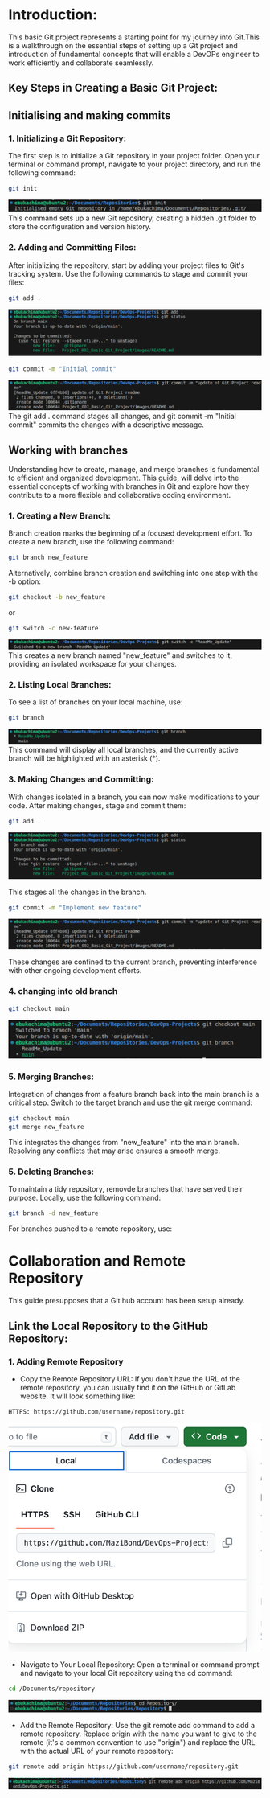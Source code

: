 # Introduction:

This basic Git project represents a starting point for my journey into Git.This is a walkthrough on the essential steps of setting up a Git project and introduction of fundamental concepts that will enable a DevOPs engineer to work efficiently and collaborate seamlessly.

## Key Steps in Creating a Basic Git Project:

## Initialising and making commits

### 1. Initializing a Git Repository:
The first step is to initialize a Git repository in your project folder. Open your terminal or command prompt, navigate to your project directory, and run the following command:
```Bash
git init
```
![git init screenshot](images/git_project_git_init.png)
This command sets up a new Git repository, creating a hidden .git folder to store the configuration and version history.

### 2. Adding and Committing Files:
After initializing the repository, start by adding your project files to Git's tracking system. Use the following commands to stage and commit your files:

```Bash
git add .
```
![git add screenshot](images/git_project_git_add.png)

```Bash
git commit -m "Initial commit"
```
![git commit screenshot](images/git_project_git_commit.png)
The git add . command stages all changes, and git commit -m "Initial commit" commits the changes with a descriptive message.

## Working with branches
Understanding how to create, manage, and merge branches is fundamental to efficient and organized development. This guide, will delve into the essential concepts of working with branches in Git and explore how they contribute to a more flexible and collaborative coding environment.

### 1. Creating a New Branch:

Branch creation marks the beginning of a focused development effort. To create a new branch, use the following command:

```Bash
git branch new_feature
```
Alternatively, combine branch creation and switching into one step with the -b option:
```Bash
git checkout -b new_feature
```
or
```Bash
git switch -c new-feature
```
![git switch screenshot](images/git_project_git_switch.png)
This creates a new branch named "new_feature" and switches to it, providing an isolated workspace for your changes.

### 2. Listing Local Branches:
To see a list of branches on your local machine, use:

```Bash
git branch
```
![git branch screenshot](images/git_project_git_branch.png)
This command will display all local branches, and the currently active branch will be highlighted with an asterisk (*).

### 3. Making Changes and Committing:

With changes isolated in a branch, you can now make modifications to your code. After making changes, stage and commit them:

```Bash
git add .
```
![git add screenshot](images/git_project_git_add.png)

This stages all the changes in the branch.
```Bash
git commit -m "Implement new feature"
```
![git commit screenshot](images/git_project_git_commit.png)

These changes are confined to the current branch, preventing interference with other ongoing development efforts.

### 4. changing into old branch

```Bash
git checkout main
```
![git checkout screenshot](images/git_project_git_checkout.png)
### 5. Merging Branches:

Integration of changes from a feature branch back into the main branch is a critical step. Switch to the target branch and use the git merge command:

```Bash
git checkout main
git merge new_feature
```
This integrates the changes from "new_feature" into the main branch. Resolving any conflicts that may arise ensures a smooth merge.

### 5. Deleting Branches:

To maintain a tidy repository, removde branches that have served their purpose. Locally, use the following command:

```Bash
git branch -d new_feature
```
For branches pushed to a remote repository, use:

# Collaboration and Remote Repository
This guide presupposes that a Git hub account has been setup already.

## Link the Local Repository to the GitHub Repository:
### 1. Adding Remote Repository
- Copy the Remote Repository URL:
If you don't have the URL of the remote repository, you can usually find it on the GitHub or GitLab website. It will look something like:
```bash
HTTPS: https://github.com/username/repository.git
```
![git link screen shot](images/git_project_git_link.png)
- Navigate to Your Local Repository:
Open a terminal or command prompt and navigate to your local Git repository using the cd command:

```Bash
cd /Documents/repository
```
![change directory screenshot](images/git_project_cd_repository.png)
- Add the Remote Repository:
Use the git remote add command to add a remote repository. Replace origin with the name you want to give to the remote (it's a common convention to use "origin") and replace the URL with the actual URL of your remote repository:

```Bash
git remote add origin https://github.com/username/repository.git
```
![remote repo screenshot](images/git_project_git_remote_add.png)


